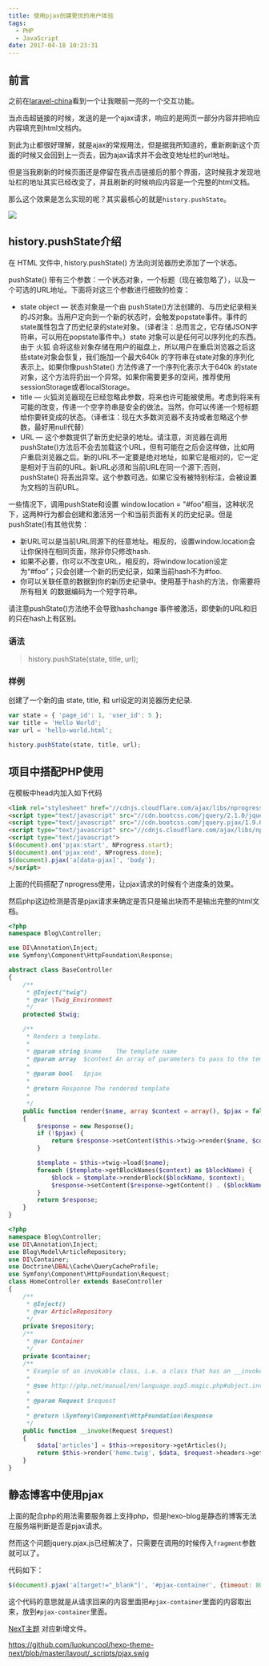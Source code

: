 ```yaml
---
title: 使用pjax创建更优的用户体验
tags:
  - PHP
  - JavaScript
date: 2017-04-18 10:23:31
---
```



## 前言

之前在[laravel-china](http://laravel-china.org)看到一个让我眼前一亮的一个交互功能。

当点击超链接的时候，发送的是一个ajax请求，响应的是网页一部分内容并把响应内容填充到html文档内。

到此为止都很好理解，就是ajax的常规用法，但是据我所知道的，重新刷新这个页面的时候又会回到上一页去，因为ajax请求并不会改变地址栏的url地址。

但是当我刷新的时候页面还是停留在我点击链接后的那个界面，这时候我才发现地址栏的地址其实已经改变了，并且刷新的时候响应内容是一个完整的html文档。

那么这个效果是怎么实现的呢？其实最核心的就是`history.pushState`。

![](http://www.luokuncool.pw/images/20170203125468.gif)

## history.pushState介绍

在 HTML 文件中,  history.pushState() 方法向浏览器历史添加了一个状态。

pushState() 带有三个参数：一个状态对象，一个标题（现在被忽略了），以及一个可选的URL地址。下面将对这三个参数进行细致的检查：

* state object — 状态对象是一个由 pushState()方法创建的、与历史纪录相关的JS对象。当用户定向到一个新的状态时，会触发popstate事件。事件的state属性包含了历史纪录的state对象。（译者注：总而言之，它存储JSON字符串，可以用在popstate事件中。）state 对象可以是任何可以序列化的东西。由于 火狐 会将这些对象存储在用户的磁盘上，所以用户在重启浏览器之后这些state对象会恢复，我们施加一个最大640k 的字符串在state对象的序列化表示上。如果你像pushState() 方法传递了一个序列化表示大于640k 的state对象，这个方法将扔出一个异常。如果你需要更多的空间，推荐使用sessionStorage或者localStorage。
* title — 火狐浏览器现在已经忽略此参数，将来也许可能被使用。考虑到将来有可能的改变，传递一个空字符串是安全的做法。当然，你可以传递一个短标题给你要转变成的状态。（译者注：现在大多数浏览器不支持或者忽略这个参数，最好用null代替）
* URL — 这个参数提供了新历史纪录的地址。请注意，浏览器在调用pushState()方法后不会去加载这个URL，但有可能在之后会这样做，比如用户重启浏览器之后。新的URL不一定要是绝对地址，如果它是相对的，它一定是相对于当前的URL。新URL必须和当前URL在同一个源下;否则，pushState() 将丢出异常。这个参数可选，如果它没有被特别标注，会被设置为文档的当前URL。


一些情况下，调用pushState和设置 window.location = "#foo"相当，这种状况下，这两种行为都会创建和激活另一个和当前页面有关的历史纪录。但是pushState()有其他优势： 

* 新URL可以是当前URL同源下的任意地址。相反的，设置window.location会让你保持在相同页面，除非你只修改hash.
* 如果不必要，你可以不改变URL，相反的，将window.location设定为“#foo”；只会创建一个新的历史纪录，如果当前hash不为#foo.
* 你可以关联任意的数据到你的新历史纪录中。使用基于hash的方法，你需要将所有相关 的数据编码为一个短字符串。

请注意pushState()方法绝不会导致hashchange 事件被激活，即使新的URL和旧的只在hash上有区别。

### 语法
> history.pushState(state, title, url);

### 样例
创建了一个新的由 state, title, 和 url设定的浏览器历史纪录.

```javascript
var state = { 'page_id': 1, 'user_id': 5 };
var title = 'Hello World';
var url = 'hello-world.html';

history.pushState(state, title, url);
```

## 项目中搭配PHP使用

在模板中head内加入如下代码

```html
<link rel="stylesheet" href="//cdnjs.cloudflare.com/ajax/libs/nprogress/0.2.0/nprogress.min.css">
<script type="text/javascript" src="//cdn.bootcss.com/jquery/2.1.0/jquery.js"></script>
<script type="text/javascript" src="//cdn.bootcss.com/jquery.pjax/1.9.6/jquery.pjax.js"></script>
<script type="text/javascript" src="//cdnjs.cloudflare.com/ajax/libs/nprogress/0.2.0/nprogress.min.js"></script>
<script type="text/javascript">
$(document).on('pjax:start', NProgress.start);
$(document).on('pjax:end', NProgress.done);
$(document).pjax('a[data-pjax]', 'body');
</script>
```
上面的代码搭配了nprogress使用，让pjax请求的时候有个进度条的效果。

然后php这边检测是否是pjax请求来确定是否只是输出块而不是输出完整的html文档。

```php
<?php
namespace Blog\Controller;

use DI\Annotation\Inject;
use Symfony\Component\HttpFoundation\Response;

abstract class BaseController
{
    /**
     * @Inject("twig")
     * @var \Twig_Environment
     */
    protected $twig;

    /**
     * Renders a template.
     *
     * @param string $name    The template name
     * @param array  $context An array of parameters to pass to the template
     *
     * @param bool   $pjax
     *
     * @return Response The rendered template
     *
     */
    public function render($name, array $context = array(), $pjax = false)
    {
        $response = new Response();
        if (!$pjax) {
            return $response->setContent($this->twig->render($name, $context));
        }

        $template = $this->twig->load($name);
        foreach ($template->getBlockNames($context) as $blockName) {
            $block = $template->renderBlock($blockName, $context);
            $response->setContent($response->getContent() . ($blockName == 'title' ? "<title>$block</title>" : $block) . PHP_EOL);
        }
        return $response;
    }
}
```

```php
<?php
namespace Blog\Controller;
use DI\Annotation\Inject;
use Blog\Model\ArticleRepository;
use DI\Container;
use Doctrine\DBAL\Cache\QueryCacheProfile;
use Symfony\Component\HttpFoundation\Request;
class HomeController extends BaseController
{
    /**
     * @Inject()
     * @var ArticleRepository
     */
    private $repository;
    /**
     * @var Container
     */
    private $container;
    /**
     * Example of an invokable class, i.e. a class that has an __invoke() method.
     *
     * @see http://php.net/manual/en/language.oop5.magic.php#object.invoke
     *
     * @param Request $request
     *
     * @return \Symfony\Component\HttpFoundation\Response
     */
    public function __invoke(Request $request)
    {
        $data['articles'] = $this->repository->getArticles();
        return $this->render('home.twig', $data, $request->headers->get('X-PJAX'));
    }
}
```

## 静态博客中使用pjax

上面的配合php的用法需要服务器上支持php，但是hexo-blog是静态的博客无法在服务端判断是否是pjax请求。

然而这个问题jquery.pjax.js已经解决了，只需要在调用的时候传入`fragment`参数就可以了。

代码如下：
```javascript
$(document).pjax('a[target!="_blank"]', '#pjax-container', {timeout: 8000, fragment: '#pjax-container'});
```
这个代码的意思就是从请求回来的内容里面把`#pjax-container`里面的内容取出来，放到`#pjax-container`里面。

[NexT主题](https://github.com/iissnan/hexo-theme-next) 对应新增文件。

https://github.com/luokuncool/hexo-theme-next/blob/master/layout/_scripts/pjax.swig